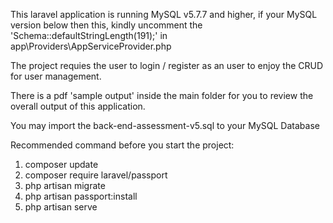 This laravel application is running MySQL v5.7.7 and higher, if your MySQL version below then this, kindly uncomment the 'Schema::defaultStringLength(191);' in app\Providers\AppServiceProvider.php

The project requies the user to login / register as an user to enjoy the CRUD for user management. 

There is a pdf 'sample output' inside the main folder for you to review the overall output of this application. 

You may import the back-end-assessment-v5.sql to your MySQL Database

Recommended command before you start the project: 

1. composer update
2. composer require laravel/passport
3. php artisan migrate
4. php artisan passport:install
5. php artisan serve

